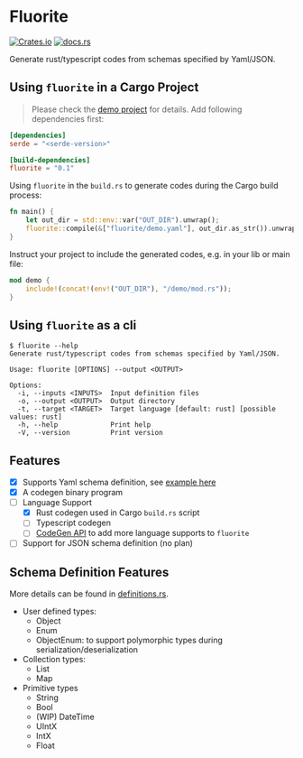 # Fluorite

[![Crates.io](https://img.shields.io/crates/v/fluorite)](https://crates.io/crates/fluorite)
[![docs.rs](https://img.shields.io/docsrs/fluorite)](https://docs.rs/fluorite/latest)

Generate rust/typescript codes from schemas specified by Yaml/JSON.

## Using `fluorite` in a Cargo Project
> Please check the [demo project](./examples/demo) for details.
Add following dependencies first:
```toml
[dependencies]
serde = "<serde-version>"

[build-dependencies]
fluorite = "0.1"
```
Using `fluorite` in the `build.rs` to generate codes during the Cargo build process:
```rust
fn main() {
    let out_dir = std::env::var("OUT_DIR").unwrap();
    fluorite::compile(&["fluorite/demo.yaml"], out_dir.as_str()).unwrap();
}
```
Instruct your project to include the generated codes, e.g. in your lib or main file:
```rust
mod demo {
    include!(concat!(env!("OUT_DIR"), "/demo/mod.rs"));
}
```
## Using `fluorite` as a cli
```shell
$ fluorite --help
Generate rust/typescript codes from schemas specified by Yaml/JSON.

Usage: fluorite [OPTIONS] --output <OUTPUT>

Options:
  -i, --inputs <INPUTS>  Input definition files
  -o, --output <OUTPUT>  Output directory
  -t, --target <TARGET>  Target language [default: rust] [possible values: rust]
  -h, --help             Print help
  -V, --version          Print version
```
## Features
- [x] Supports Yaml schema definition, see [example here](examples/orders.yml)
- [x] A codegen binary program
- [ ] Language Support
  - [x] Rust codegen used in Cargo `build.rs` script
  - [ ] Typescript codegen
  - [ ] [CodeGen API](./codegen/src/code_gen/abi.rs) to add more language supports to `fluorite`
- [ ] Support for JSON schema definition (no plan)

## Schema Definition Features
More details can be found in [definitions.rs](codegen/src/definitions/mod.rs).
- User defined types:
  - Object
  - Enum
  - ObjectEnum: to support polymorphic types during serialization/deserialization
- Collection types:
  - List
  - Map
- Primitive types
  - String
  - Bool
  - (WIP) DateTime
  - UIntX
  - IntX
  - Float


